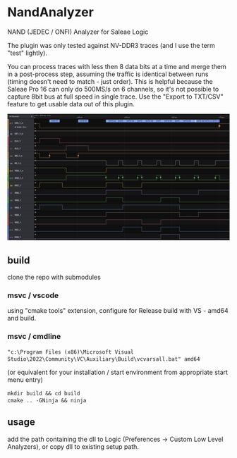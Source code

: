 # NandAnalyzer
NAND (JEDEC / ONFI) Analyzer for Saleae Logic

The plugin was only tested against NV-DDR3 traces (and I use the term "test" lightly).

You can process traces with less then 8 data bits at a time and merge them in a post-process step, assuming the traffic is identical between runs (timing doesn't need to match - just order). This is helpful because the Saleae Pro 16 can only do 500MS/s on 6 channels, so it's not possible to capture 8bit bus at full speed in single trace. Use the "Export to TXT/CSV" feature to get usable data out of this plugin.

![read id example](read_id.png)

## build
clone the repo with submodules

### msvc / vscode
using "cmake tools" extension, configure for Release build with VS - amd64 and build.

### msvc / cmdline
```
"c:\Program Files (x86)\Microsoft Visual Studio\2022\Community\VC\Auxiliary\Build\vcvarsall.bat" amd64
```
(or equivalent for your installation / start environment from appropriate start menu entry)

```
mkdir build && cd build
cmake .. -GNinja && ninja
```

## usage
add the path containing the dll to Logic (Preferences -> Custom Low Level Analyzers), or copy dll to existing setup path.
